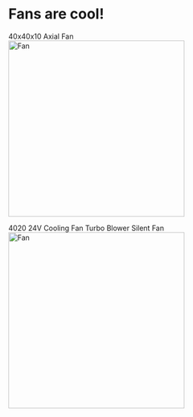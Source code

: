 # Fans are cool!

40x40x10 Axial Fan  
<img src="images/Gdstime-24V-40x40x10mm.webp" width=350 height=350 title="Fan" />

4020 24V Cooling Fan Turbo Blower Silent Fan  
<img src="images/FYSETC.webp" width=350 height=350 title="Fan" />
